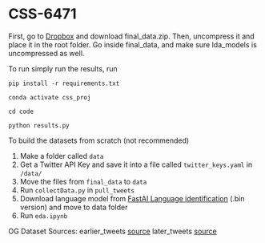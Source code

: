# CSS-6471

First, go to [Dropbox](https://www.dropbox.com/s/ig3ed7i5iepfbjj/final_data.zip?dl=0) and download final_data.zip. Then, uncompress it and place it in the root folder. Go inside final_data, and make sure lda_models is uncompressed as well.

To run simply run the results, run

`pip install -r requirements.txt`

`conda activate css_proj`

`cd code`

`python results.py`

To build the datasets from scratch (not recommended)

1. Make a folder called `data`
2. Get a Twitter API Key and save it into a file called `twitter_keys.yaml` in `/data/`
3. Move the files from `final_data` to `data`
4. Run `collectData.py` in `pull_tweets`
5. Download language model from [FastAI Language identification](https://fasttext.cc/docs/en/language-identification.html) (.bin version) and move to data folder
6. Run `eda.ipynb`

OG Dataset Sources:
earlier_tweets [source](https://www.kaggle.com/datasets/gpreda/tokyo-olympics-2020-tweets)
later_tweets [source](https://www.kaggle.com/datasets/amritpal333/tokyo-olympics-2021-tweets)




